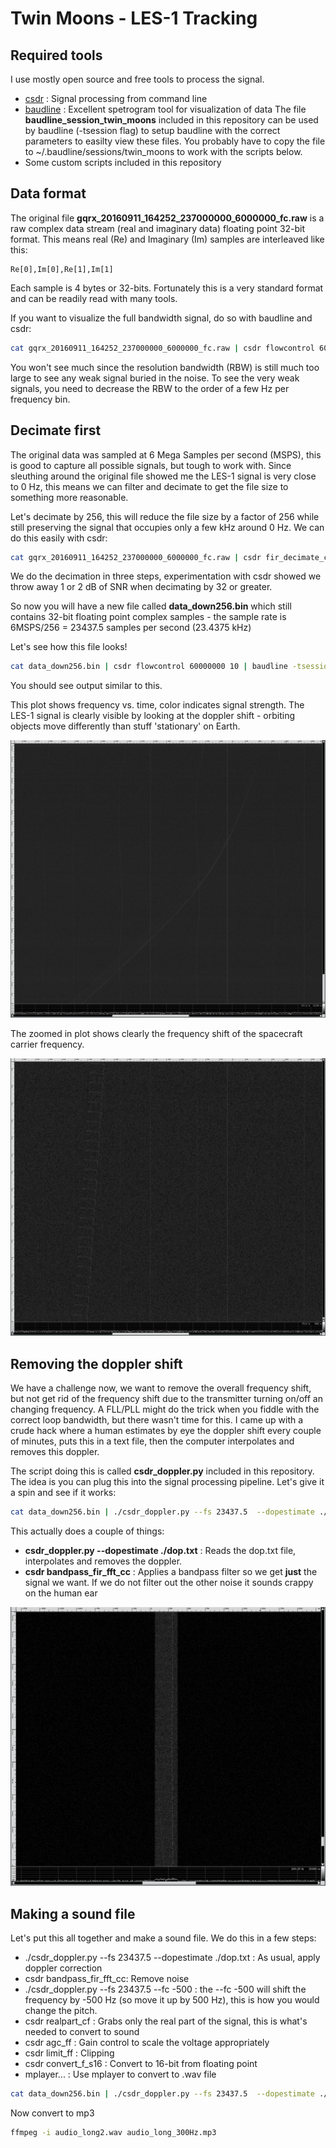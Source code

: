 Twin Moons - LES-1 Tracking
===========================

Required tools
--------------

I use mostly open source and free tools to process the signal.

- [csdr](https://github.com/simonyiszk/csdr) : Signal processing from command line
- [baudline](http://www.baudline.com) : Excellent spetrogram tool for visualization of data
    The file **baudline_session_twin_moons** included in this repository can be used by baudline (-tsession flag) to setup baudline with the correct parameters to easilty view these files. You probably have to copy the file to ~/.baudline/sessions/twin_moons to work with the scripts below.
- Some custom scripts included in this repository


Data format
-----------

The original file **gqrx_20160911_164252_237000000_6000000_fc.raw** is a raw complex data stream (real and imaginary data) floating point 32-bit format. This means real (Re) and Imaginary (Im) samples are interleaved like this:

```
Re[0],Im[0],Re[1],Im[1]
```

Each sample is 4 bytes or 32-bits. Fortunately this is a very standard format and can be readily read with many tools.

If you want to visualize the full bandwidth signal, do so with baudline and csdr:

```bash
cat gqrx_20160911_164252_237000000_6000000_fc.raw | csdr flowcontrol 60000000 10 | baudline -tsession twin_moons  -stdin -format le32f -channels 2 -quadrature -flipcomplex -fftsize 16384 -samplerate 6000000  -scale 10000 -utc 2016:09:11-16:42:52
```

You won't see much since the resolution bandwidth (RBW) is still much too large to see any weak signal buried in the noise. To see the very weak signals, you need to decrease the RBW to the order of a few Hz per frequency bin. 


Decimate first
--------------

The original data was sampled at 6 Mega Samples per second (MSPS), this is good to capture all possible signals, but tough to work with. Since sleuthing around the original file showed me the LES-1 signal is very close to 0 Hz, this means we can filter and decimate to get the file size to something more reasonable.

Let's decimate by 256, this will reduce the file size by a factor of 256 while still preserving the signal that occupies only a few kHz around 0 Hz. We can do this easily with csdr:

```bash
cat gqrx_20160911_164252_237000000_6000000_fc.raw | csdr fir_decimate_cc 16 0.05 | csdr fir_decimate_cc 16 0.05 | csdr fir_decimate_cc 8 0.05 > data_down256.bin
```

We do the decimation in three steps, experimentation with csdr showed we throw away 1 or 2 dB of SNR when decimating by 32 or greater.

So now you will have a new file called **data_down256.bin** which still contains 32-bit floating point complex samples - the sample rate is 6MSPS/256 = 23437.5 samples per second (23.4375 kHz)

Let's see how this file looks!


```bash
cat data_down256.bin | csdr flowcontrol 60000000 10 | baudline -tsession twin_moons  -stdin -format le32f -channels 2 -quadrature -flipcomplex -fftsize 16384 -samplerate 23437.5  -scale 10000 -utc 2016:09:11-00:00:00
```

You should see output similar to this.

This plot shows frequency vs. time, color indicates signal strength. The LES-1 signal is clearly visible by looking at the doppler shift - orbiting objects move differently than stuff 'stationary' on Earth.

![les1spectrum](figures/spectrogram.png "LES-1 spectrum, RBW=1.43 Hz")

The zoomed in plot shows clearly the frequency shift of the spacecraft carrier frequency.

![les1spectrumzoom](figures/spectrogram_zoom.png "LES-1 zoomed spectrum, RBW=1.43 Hz")


Removing the doppler shift
--------------------------

We have a challenge now, we want to remove the overall frequency shift, but not get rid of the frequency shift due to the transmitter turning on/off an changing frequency. A FLL/PLL might do the trick when you fiddle with the correct loop bandwidth, but there wasn't time for this. I came up with a crude hack where a human estimates by eye the doppler shift every couple of minutes, puts this in a text file, then the computer interpolates and removes this doppler. 

The script doing this is called **csdr_doppler.py** included in this repository. The idea is you can plug this into the signal processing pipeline. Let's give it a spin and see if it works:

```bash
cat data_down256.bin | ./csdr_doppler.py --fs 23437.5  --dopestimate ./dop.txt | csdr flowcontrol 28750000 20 | csdr bandpass_fir_fft_cc -0.01 0.003 0.001 | ./csdr_doppler.py --fs 23437.5 --fc -300 | baudline -tsession twin_moons  -stdin -format le32f -channels 2 -quadrature -flipcomplex -fftsize 16384 -samplerate 23437.5  -scale 10000 -utc 2016:09:11-00:00:00
```

This actually does a couple of things:

- **csdr_doppler.py --dopestimate ./dop.txt** : Reads the dop.txt file, interpolates and removes the doppler.
- **csdr bandpass_fir_fft_cc** : Applies a bandpass filter so we get **just** the signal we want. If we do not filter out the other noise it sounds crappy on the human ear

![les1spectrumdoppler](figures/filtered_doppler_corrected_spectrogram.png "LES-1 spectrum, doppler corrected, RBW=1.43 Hz")


Making a sound file
-------------------

Let's put this all together and make a sound file. We do this in a few steps:

- ./csdr_doppler.py --fs 23437.5  --dopestimate ./dop.txt : As usual, apply doppler correction
- csdr bandpass_fir_fft_cc: Remove noise
- ./csdr_doppler.py --fs 23437.5 --fc -500 : the --fc -500 will shift the frequency by -500 Hz (so move it up by 500 Hz), this is how you would change the pitch.
- csdr realpart_cf : Grabs only the real part of the signal, this is what's needed to convert to sound
- csdr agc_ff : Gain control to scale the voltage appropriately
- csdr limit_ff : Clipping
- csdr convert_f_s16 : Convert to 16-bit from floating point
- mplayer... : Use mplayer to convert to .wav file

```bash
cat data_down256.bin | ./csdr_doppler.py --fs 23437.5  --dopestimate ./dop.txt | csdr bandpass_fir_fft_cc -0.01 0.003 0.001 | ./csdr_doppler.py --fs 23437.5 --fc -500 | csdr realpart_cf | csdr agc_ff | csdr limit_ff | csdr convert_f_s16 | mplayer -cache 1024 -quiet -rawaudio samplesize=2:channels=1:rate=28000 -demuxer rawaudio - -ao pcm:fast:file=audio_long2.wav

```

Now convert to mp3

```bash
ffmpeg -i audio_long2.wav audio_long_300Hz.mp3
```
